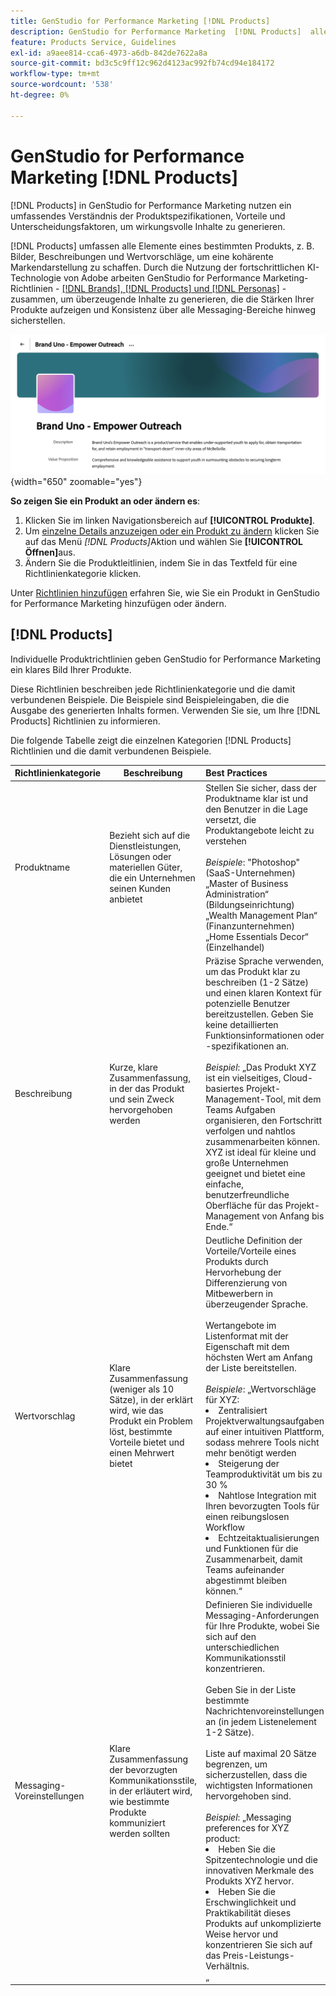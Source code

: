 ```yaml
---
title: GenStudio for Performance Marketing [!DNL Products]
description: GenStudio for Performance Marketing  [!DNL Products]  alle Aspekte Ihres Produkts - Bilder, Beschreibungen und Wertvorschläge - ein, um relevante Inhalte zu erstellen, die die Stärken von Produkten hervorheben und die Konsistenz der Produkt-Botschaften gewährleisten.
feature: Products Service, Guidelines
exl-id: a9aee814-cca6-4973-a6db-842de7622a8a
source-git-commit: bd3c5c9ff12c962d4123ac992fb74cd94e184172
workflow-type: tm+mt
source-wordcount: '538'
ht-degree: 0%

---
```


# GenStudio for Performance Marketing [!DNL Products]

[!DNL Products] in GenStudio for Performance Marketing nutzen ein umfassendes Verständnis der Produktspezifikationen, Vorteile und Unterscheidungsfaktoren, um wirkungsvolle Inhalte zu generieren.

[!DNL Products] umfassen alle Elemente eines bestimmten Produkts, z. B. Bilder, Beschreibungen und Wertvorschläge, um eine kohärente Markendarstellung zu schaffen. Durch die Nutzung der fortschrittlichen KI-Technologie von Adobe arbeiten GenStudio for Performance Marketing-Richtlinien - [[!DNL Brands],  [!DNL Products] und  [!DNL Personas]](/help/user-guide/guidelines/overview.md) - zusammen, um überzeugende Inhalte zu generieren, die die Stärken Ihrer Produkte aufzeigen und Konsistenz über alle Messaging-Bereiche hinweg sicherstellen.

![[!DNL Products] Richtlinien in GenStudio for Performance Marketing](/help/assets/products-guidelines.png){width="650" zoomable="yes"}

**So zeigen Sie ein Produkt an oder ändern es**:

1. Klicken Sie im linken Navigationsbereich auf **[!UICONTROL Produkte]**.
1. Um [einzelne Details anzuzeigen oder ein Produkt zu ändern](add-guidelines.md#manage-products) klicken Sie auf das Menü _[!DNL Products]_&#x200B;Aktion und wählen Sie **[!UICONTROL Öffnen]**&#x200B;aus.
1. Ändern Sie die Produktleitlinien, indem Sie in das Textfeld für eine Richtlinienkategorie klicken.

Unter [Richtlinien hinzufügen](add-guidelines.md) erfahren Sie, wie Sie ein Produkt in GenStudio for Performance Marketing hinzufügen oder ändern.

## [!DNL Products]

Individuelle Produktrichtlinien geben GenStudio for Performance Marketing ein klares Bild Ihrer Produkte.

Diese Richtlinien beschreiben jede Richtlinienkategorie und die damit verbundenen Beispiele. Die Beispiele sind Beispieleingaben, die die Ausgabe des generierten Inhalts formen. Verwenden Sie sie, um Ihre [!DNL Products] Richtlinien zu informieren.

Die folgende Tabelle zeigt die einzelnen Kategorien [!DNL Products] Richtlinien und die damit verbundenen Beispiele.

| Richtlinienkategorie | Beschreibung | Best Practices |
| ------------------| ----------------| :---------- |
| Produktname | Bezieht sich auf die Dienstleistungen, Lösungen oder materiellen Güter, die ein Unternehmen seinen Kunden anbietet | Stellen Sie sicher, dass der Produktname klar ist und den Benutzer in die Lage versetzt, die Produktangebote leicht zu verstehen <br><br>_Beispiele_: &quot;Photoshop&quot; (SaaS-Unternehmen)<br>„Master of Business Administration“ (Bildungseinrichtung)<br>„Wealth Management Plan“ (Finanzunternehmen)<br>„Home Essentials Decor“ (Einzelhandel) |
| Beschreibung | Kurze, klare Zusammenfassung, in der das Produkt und sein Zweck hervorgehoben werden | Präzise Sprache verwenden, um das Produkt klar zu beschreiben (1-2 Sätze) und einen klaren Kontext für potenzielle Benutzer bereitzustellen. Geben Sie keine detaillierten Funktionsinformationen oder -spezifikationen an.<br><br>_Beispiel_: „Das Produkt XYZ ist ein vielseitiges, Cloud-basiertes Projekt-Management-Tool, mit dem Teams Aufgaben organisieren, den Fortschritt verfolgen und nahtlos zusammenarbeiten können. XYZ ist ideal für kleine und große Unternehmen geeignet und bietet eine einfache, benutzerfreundliche Oberfläche für das Projekt-Management von Anfang bis Ende.“ |
| Wertvorschlag | Klare Zusammenfassung (weniger als 10 Sätze), in der erklärt wird, wie das Produkt ein Problem löst, bestimmte Vorteile bietet und einen Mehrwert bietet | Deutliche Definition der Vorteile/Vorteile eines Produkts durch Hervorhebung der Differenzierung von Mitbewerbern in überzeugender Sprache.<br><br>Wertangebote im Listenformat mit der Eigenschaft mit dem höchsten Wert am Anfang der Liste bereitstellen.<br><br>_Beispiele_: „Wertvorschläge für XYZ:<br><li>Zentralisiert Projektverwaltungsaufgaben auf einer intuitiven Plattform, sodass mehrere Tools nicht mehr benötigt werden</li><li>Steigerung der Teamproduktivität um bis zu 30 %</li><li>Nahtlose Integration mit Ihren bevorzugten Tools für einen reibungslosen Workflow</li><li>Echtzeitaktualisierungen und Funktionen für die Zusammenarbeit, damit Teams aufeinander abgestimmt bleiben können.“</li> |
| Messaging-Voreinstellungen | Klare Zusammenfassung der bevorzugten Kommunikationsstile, in der erläutert wird, wie bestimmte Produkte kommuniziert werden sollten | Definieren Sie individuelle Messaging-Anforderungen für Ihre Produkte, wobei Sie sich auf den unterschiedlichen Kommunikationsstil konzentrieren.<br><br>Geben Sie in der Liste bestimmte Nachrichtenvoreinstellungen an (in jedem Listenelement 1-2 Sätze).<br><br>Liste auf maximal 20 Sätze begrenzen, um sicherzustellen, dass die wichtigsten Informationen hervorgehoben sind.<br><br>_Beispiel_: „Messaging preferences for XYZ product:<li>Heben Sie die Spitzentechnologie und die innovativen Merkmale des Produkts XYZ hervor.</li><li>Heben Sie die Erschwinglichkeit und Praktikabilität dieses Produkts auf unkomplizierte Weise hervor und konzentrieren Sie sich auf das Preis-Leistungs-Verhältnis.</li>„ |
